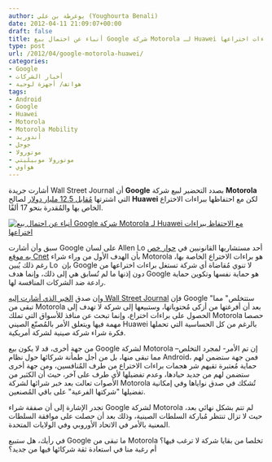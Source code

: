 ```yaml
---
author: يوغرطة بن علي (Youghourta Benali)
date: 2012-04-11 21:09:07+00:00
draft: false
title: أنباء عن احتمال بيع Google شركة Motorola لـ Huawei مع الاحتفاظ ببراءات اختراعها
type: post
url: /2012/04/google-motorola-huawei/
categories:
- Google
- أخبار الشركات
- هواتف/ أجهزة لوحية
tags:
- Android
- Google
- Huawei
- Motorola
- Motorola Mobility
- أندوريد
- جوجل
- موتورولا
- موتورولا موبيليتي
- هواوي
---
```


أشارت جريدة Wall Street Journal أن **Google** بصدد التحضير لبيع شركة **Motorola** التي اشترتها [مُقابل 12.5 مليار دولار](http://www.it-scoop.com/2011/08/google-motorola-mobility/) لصالح **Huawei** لكن مع احتفاظها ببراءات الاختراع الخاص بها والمُقدرة بنحو 17 ألفًا.




[![أنباء عن احتمال بيع Google شركة Motorola لـ Huawei مع الاحتفاظ ببراءات اختراعها](http://www.it-scoop.com/wp-content/uploads/2012/04/google-motorola.jpg)
](http://www.it-scoop.com/wp-content/uploads/2012/04/google-motorola.jpg)




سبق وأن أشارت Google على لسان Allen Lo أحد مستشاريها القانونيين في [حوار خص به موقع Cnet](http://news.cnet.com/8301-1023_3-57409828-93/yes-google-needed-motorola-for-the-patents/) بأن الهدف الأول من وراء شراء Motorola هو براءات الاختراع الخاصة بها، رغم ذلك يُبين Lo  بإن Google لا تنوي مُقاضاة أي شركة تستغل براءات اختراعها من دون إذنها ما لم تُسابق هي إلى ذلك، وإنما هدف Google هو حماية نفسها وتكوين حماية رادعة ضد الشركات المنافسة لها.




وإن صدق [الخبر الذي أشارت إليه Wall Street Journal](http://online.wsj.com/article_email/SB10001424052702304587704577335990254389120-lMyQjAxMTAyMDEwMDExNDAyWj.html) فإن Google "ستتخلص" مما تبقى من Motorola بعد أن أفرغتها من أزكى مُحتوياتها، وستبيعها إلى شركة لا تهدف إلى الحصول على براءات اختراع، وإنما تبحث عن منافذ للأسواق التي تملك Motorola حصصا مهمة فيها ويتعلق الأمر بالمُصنّع الصيني Huawei بالرغم من كل الحساسية التي تحملها فكرة شراء شركة صينية لشركة أمريكية.




من جهة أخرى، قد لا يكون بيع Google لشركة Motorola –إن تم الأمر- لمجرد التخلص مما تبقى منها، بل من أجل طمأنة شركائها حول نظام Android، فمن جهة ستضمن لهم حماية مُعتبرة تقيهم شر هجمات براءات الاختراع من طرف المُنافسين، ومن جهة أخرى ستضمن لهم من جديد حيادها، وعدم تفضيلها لأي طرف على آخر، حيث أن الكثير من الأصوات تعالت بعد خبر شرائها لشركة Motorola تُشكك في صدق نواياها وفي إمكانية تفضيلها "شركتها الفرعية" على باقي المُصنعين.




تجدر الإشارة إلى أن صفقة شراء Google لشركة Motorola لم تتم بشكل نهائي بعد، حيث لا تزال تنتظر مُباركة السلطات الصينية، وذلك بعد أن حصلت على موافقة السلطات المعنية بالأمر في الاتحاد الأوروبي وفي الولايات المتحدة.




في رأيك، هل ستبيع Google ما تبقى من Motorola تخلصا من بقايا شركة لا ترغب فيها؟ أم رغبة منا في استعادة ثقة شركائها فيها من جديد؟
